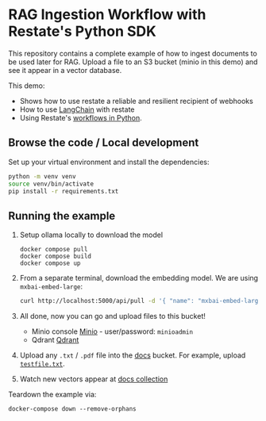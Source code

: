 # RAG Ingestion Workflow with Restate's Python SDK 

This repository contains a complete example of how to ingest documents to be used later for RAG.
Upload a file to an S3 bucket (minio in this demo) and see it appear in a vector database.

This demo:
* Shows how to use restate a reliable and resilient recipient of webhooks 
* How to use [LangChain](https://www.langchain.com/) with restate
* Using Restate's [workflows in Python](https://docs.restate.dev/develop/python/workflows).

## Browse the code / Local development

Set up your virtual environment and install the dependencies:

```bash
python -m venv venv
source venv/bin/activate
pip install -r requirements.txt
```

## Running the example

1. Setup ollama locally to download the model
    
    ```
    docker compose pull
    docker compose build
    docker compose up
    ```

2. From a separate terminal, download the embedding model.
We are using `mxbai-embed-large`:

    ```bash
    curl http://localhost:5000/api/pull -d '{ "name": "mxbai-embed-large" }'
    ```

3. All done, now you can go and upload files to this bucket!
   * Minio console [Minio](http://localhost:9001/browser/docs) - user/password: `minioadmin` 
   * Qdrant [Qdrant](http://localhost:6333/dashboard#/collections)

4. Upload any `.txt` / `.pdf` file into the [docs](http://localhost:9001/browser/docs) bucket. For example, upload [`testfile.txt`](testfile.txt).

5. Watch new vectors appear at [docs collection](http://localhost:6333/dashboard#/collections/docs)

Teardown the example via:

```
docker-compose down --remove-orphans
```


